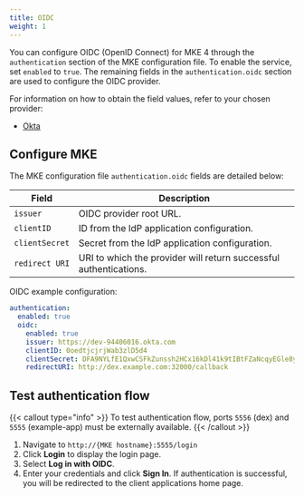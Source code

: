 ```yaml
---
title: OIDC
weight: 1
---
```


You can configure OIDC (OpenID Connect) for MKE 4 through the `authentication`
section of the MKE configuration file. To enable the service, set `enabled` to `true`.
The remaining fields in the `authentication.oidc` section are used to configure
the OIDC provider.

For information on how to obtain the field values, refer to your chosen provider:

- [Okta](OIDC-OKTA-configuration)

## Configure MKE

The MKE configuration file `authentication.oidc` fields are detailed below:

| Field          | Description                                                       |
|----------------|-------------------------------------------------------------------|
| `issuer`       | OIDC provider root URL.                                           |
| `clientID`     | ID from the IdP application configuration.                        |
| `clientSecret` | Secret from the IdP application configuration.                    |
| `redirect URI` | URI to which the provider will return successful authentications. |

OIDC example configuration:

```yaml
authentication:
  enabled: true
  oidc:
    enabled: true
    issuer: https://dev-94406016.okta.com
    clientID: 0oedtjcjrjWab3zlD5d4
    clientSecret: DFA9NYLfE1QxwCSFkZunssh2HCx16kDl41k9tIBtFZaNcqyEGle8yZPtMBesyomD
    redirectURI: http://dex.example.com:32000/callback
```

## Test authentication flow

{{< callout type="info" >}}
  To test authentication flow, ports `5556` (dex) and `5555` (example-app) must be externally available.
{{< /callout >}}

1. Navigate to `http://{MKE hostname}:5555/login`
2. Click **Login** to display the login page.
3. Select **Log in with OIDC**.
4. Enter your credentials and click **Sign In**. If authentication is successful,
you will be redirected to the client applications home page.
